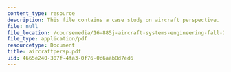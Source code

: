 ```yaml
---
content_type: resource
description: This file contains a case study on aircraft perspective.
file: null
file_location: /coursemedia/16-885j-aircraft-systems-engineering-fall-2004/4665e240307f4fa30f760c6aab8d7ed6_aircraftpersp.pdf
file_type: application/pdf
resourcetype: Document
title: aircraftpersp.pdf
uid: 4665e240-307f-4fa3-0f76-0c6aab8d7ed6
---
```

